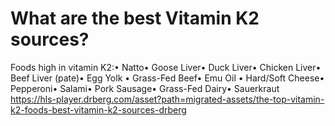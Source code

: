 # What are the best Vitamin K2 sources?

Foods high in vitamin K2:• Natto• Goose Liver• Duck Liver• Chicken Liver• Beef Liver (pate)• Egg Yolk • Grass-Fed Beef• Emu Oil • Hard/Soft Cheese• Pepperoni• Salami• Pork Sausage• Grass-Fed Dairy• Sauerkraut https://hls-player.drberg.com/asset?path=migrated-assets/the-top-vitamin-k2-foods-best-vitamin-k2-sources-drberg